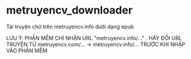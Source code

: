 # metruyencv_downloader
Tải truyện chữ trên metruyencv.info dưới dạng epub

LƯU Ý: PHẦN MỀM CHỈ NHẬN URL "metruyencv.info/..." . HÃY ĐỔI URL TRUYỆN TỪ metruyencv.com/... -> metruyencv.info/... TRƯỚC KHI NHẬP VÀO PHẦN MỀM 
